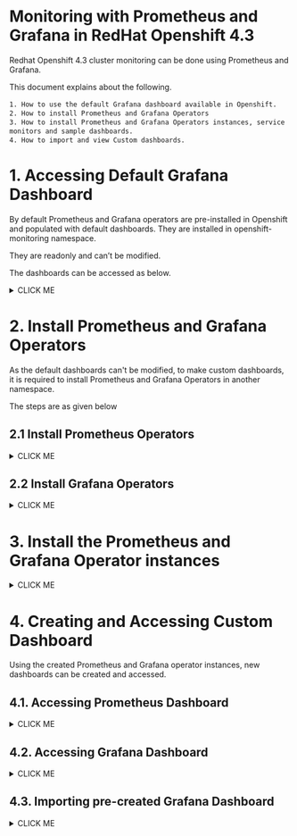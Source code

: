 # Monitoring with Prometheus and Grafana in RedHat Openshift 4.3

Redhat Openshift 4.3 cluster monitoring can be done using Prometheus and Grafana.

This document explains about the following.

```
1. How to use the default Grafana dashboard available in Openshift.
2. How to install Prometheus and Grafana Operators
3. How to install Prometheus and Grafana Operators instances, service monitors and sample dashboards.
4. How to import and view Custom dashboards. 
```


# 1. Accessing Default Grafana Dashboard

By default Prometheus and Grafana operators are pre-installed in Openshift and populated with default dashboards. They are installed in openshift-monitoring namespace.

They are readonly and can’t be modified.

The  dashboards can be accessed as below.

<details><summary>CLICK ME</summary>

#### 1. Open Grafana Dashboard

Choose the `Monitoring > Dashboards` menu.

<img src="images/01-System-Grafana-1.png" width="256" title="Issue" bordercolor=green>

#### 2. Open Home Dashboard page

Choose the `Manage` menu.

<img src="images/01-System-Grafana-2-manage.png" width="656" title="Issue" bordercolor=green>

#### 3. Choose the Dashboard

Choose any one of the available dashboards.

<img src="images/01-System-Grafana-3-list.png" width="656" title="Issue" bordercolor=green>

#### 4. Graphs

See the different graphs available.

<img src="images/01-System-Grafana-4-Graph1.png" width="656" title="Issue" bordercolor=green>

<img src="images/01-System-Grafana-5-Graph2.png" width="656" title="Issue" bordercolor=green>

<img src="images/01-System-Grafana-6-Graph3.png" width="656" title="Issue" bordercolor=green>

</details>


# 2. Install Prometheus and Grafana Operators

As the default dashboards can't be modified, to make custom dashboards, it is required to install Prometheus and Grafana Operators in another namespace. 

The steps are as given below

## 2.1 Install Prometheus Operators

<details><summary>CLICK ME</summary>
1. Run the below command to create a namespace

```
oc new-project dev-gan-ns
```

2. Click on the menu `Operators > Operator Hub` menu.

3. Enter `Prom` in the text box.

4. Click on `Prometheus Operator` 

<img src="images/02-install-prometheus-operator-1.png" width="656" title="Issue" bordercolor=green>

5. Click on `Install` 

<img src="images/02-install-prometheus-operator-2.png" width="656" title="Issue" bordercolor=green>

6. Make sure that the namespace is correct and click on  `Subscribe` 

<img src="images/02-install-prometheus-operator-3.png" width="656" title="Issue" bordercolor=green>

7. Operator installed successfully.

<img src="images/02-install-prometheus-operator-4.png" width="656" title="Issue" bordercolor=green>
</details>

## 2.2 Install Grafana Operators
<details><summary>CLICK ME</summary>
1. Click on the menu `Operators > Operator Hub` menu.

2. Enter `Gra` in the text box.

3. Click on `Grafana Operator` 

<img src="images/03-install-grafana-operator-1.png" width="656" title="Issue" bordercolor=green>

4. Click on `Install` 

<img src="images/03-install-grafana-operator-2.png" width="656" title="Issue" bordercolor=green>

5. Make sure that the namespace is correct and click on  `Subscribe` 

<img src="images/03-install-grafana-operator-3.png" width="656" title="Issue" bordercolor=green>

6. Operator installed successfully.

<img src="images/03-install-grafana-operator-4.png" width="656" title="Issue" bordercolor=green>
</details>


# 3. Install the Prometheus and Grafana Operator instances

<details><summary>CLICK ME</summary>

After installing Prometheus and Grafana Operator it is required to install Operator instances as given below.

1. Download this repo from GIT

2. Goto the folder `prometheus-grafana-openshift-430/scripts/install` in command line.

3. Run the below command.

```
sh 01-install.sh
```

The scripts will install and create the below things

```
    1. Sample applications

    2. Prometheus Instance
    3. Prometheus Service Monitor
    4. Prometheus Route

    5. Grafana Operator instances
    6. Grafana Datasource
    7. Grafana Sample Dashboard
    8. Grafana Route
```

4. Verify the routes are created for Prometheus and Grafana dashboards.

<img src="images/04-operator-routes.png" width="656" title="Issue" bordercolor=green>



</details>


# 4. Creating and Accessing Custom Dashboard

Using the created Prometheus and Grafana operator instances, new dashboards can be created and accessed.

## 4.1. Accessing Prometheus Dashboard
<details><summary>CLICK ME</summary>
Prometheus will comes with a very simple dashboard.

1. Goto the Route screen in the web console .

<img src="images/04-operator-routes.png" width="656" title="Issue" bordercolor=green>

2. Click on the Prometheus route link. 

It will take you to Prometheus web console.

3. Choose the any of the query param that you are interested and click on `execute`.

<img src="images/06-Custom-Prometheus-1.png" width="656" title="Issue" bordercolor=green>

4. You can see the output like this.

<img src="images/06-Custom-Prometheus-2.png" width="656" title="Issue" bordercolor=green>

5. Prometheus Targets.

The targets in which prometheus is scraping the data can be seen here. 

<img src="images/08-Prometheus-Targets-1.png" width="656" title="Issue" bordercolor=green>
<img src="images/08-Prometheus-Targets-2.png" width="656" title="Issue" bordercolor=green>

</details>

## 4.2. Accessing Grafana Dashboard

<details><summary>CLICK ME</summary>
1. Goto the `Routes` screen in the web console .

<img src="images/04-operator-routes.png" width="656" title="Issue" bordercolor=green>

2. Click on the Grafana route link. 

It takes to Grafana web console.

### Sample Dashboard

1. Choose the `manage` menu.

<img src="images/05-Custom-Grafana-1-home.png" width="656" title="Issue" bordercolor=green>

2. It will show the dashboard home page.

The installed `Sample Dashboard` should be displayed there.

<img src="images/05-Custom-Grafana-2-home.png" width="656" title="Issue" bordercolor=green>

3. Click on the `Sample Dashboard` to see the sample dashboard that was created as part of the installation.

<img src="images/05-Custom-Grafana-3-home.png" width="656" title="Issue" bordercolor=green>

### Datasource

1. Choose the `Configuration > Datasource` menu to open the Datasource home page.

It will show the dashboard configuration page.

<img src="images/05-Custom-Grafana-3-datasource.png" width="256" title="Issue" bordercolor=green>

2. It will show the dashboard configuration page. Click the datasource.

<img src="images/05-Custom-Grafana-4-datasource.png" width="656" title="Issue" bordercolor=green>

3. It shows the datasurce details page.

You can modify datasource parameters for prometheus.

You can click on `Save & Test`, to check whether this grafana is able to connect to Prometheus (a datasource).

<img src="images/05-Custom-Grafana-5-datasource-test.png" width="656" title="Issue" bordercolor=green>
</details>

## 4.3. Importing pre-created Grafana Dashboard

<details><summary>CLICK ME</summary>
The pre-created Grafana dashboard can be imported to the grafana to install ready made dashboard.

Some of the pre-created dashboards are available in the below links.

```
Spring Boot 2.1 Statistics
https://grafana.com/grafana/dashboards/10280

K8s Cluster Summary
https://grafana.com/grafana/dashboards/8685

Openshift/K8 Cluster Overview
https://grafana.com/grafana/dashboards/3870

K8 Cluster Detail Dashboard
https://grafana.com/grafana/dashboards/10856
```

1. Click on `Create > Import` menu

<img src="images/07-Grafana-Import-1.png" width="256" title="Issue" bordercolor=green>

2. Enter the pre-created dashboard id `10280` in the text box.

```
Spring Boot 2.1 Statistics
https://grafana.com/grafana/dashboards/10280
```

<img src="images/07-Grafana-Import-2.png" width="656" title="Issue" bordercolor=green>

3. Choose the datasource of the dashboard as Prometheus in the list box. Then click on the import.

<img src="images/07-Grafana-Import-3.png" width="656" title="Issue" bordercolor=green>

4. The imported dashboard would be like this.

<img src="images/07-Grafana-Import-4-graph.png" width="656" title="Issue" bordercolor=green>

<img src="images/07-Grafana-Import-5-graph.png" width="656" title="Issue" bordercolor=green>
</details>

